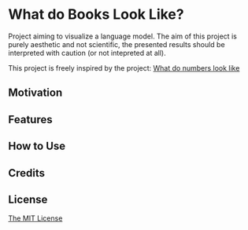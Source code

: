 # What do Books Look Like?
Project aiming to visualize a language model. The aim of this project is purely aesthetic and not scientific, the presented results should be interpreted with caution (or not intepreted at all).

This project is freely inspired by the project: [What do numbers look like](https://johnhw.github.io/umap_primes/index.md.html)

## Motivation

## Features

## How to Use

## Credits

## License 
[The MIT License](https://github.com/vb690/what_do_books_look_like/blob/master/LICENSE)

